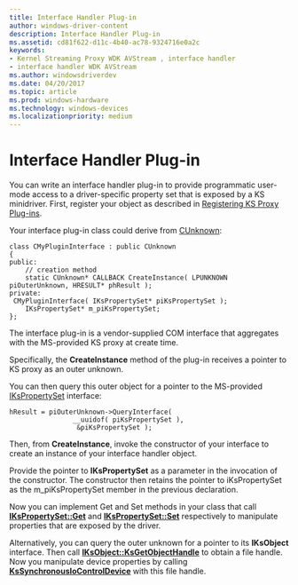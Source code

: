 ```yaml
---
title: Interface Handler Plug-in
author: windows-driver-content
description: Interface Handler Plug-in
ms.assetid: cd81f622-d11c-4b40-ac78-9324716e0a2c
keywords:
- Kernel Streaming Proxy WDK AVStream , interface handler
- interface handler WDK AVStream
ms.author: windowsdriverdev
ms.date: 04/20/2017
ms.topic: article
ms.prod: windows-hardware
ms.technology: windows-devices
ms.localizationpriority: medium
---
```


# Interface Handler Plug-in


You can write an interface handler plug-in to provide programmatic user-mode access to a driver-specific property set that is exposed by a KS minidriver. First, register your object as described in [Registering KS Proxy Plug-ins](registering-ks-proxy-plug-ins.md).

Your interface plug-in class could derive from [CUnknown](http://go.microsoft.com/fwlink/p/?linkid=106451):

```
class CMyPluginInterface : public CUnknown 
{
public:
    // creation method
    static CUnknown* CALLBACK CreateInstance( LPUNKNOWN piOuterUnknown, HRESULT* phResult );
private:
 CMyPluginInterface( IKsPropertySet* piKsPropertySet );
    IKsPropertySet* m_piKsPropertySet;
};
```

The interface plug-in is a vendor-supplied COM interface that aggregates with the MS-provided KS proxy at create time.

Specifically, the **CreateInstance** method of the plug-in receives a pointer to KS proxy as an outer unknown.

You can then query this outer object for a pointer to the MS-provided [IKsPropertySet](https://msdn.microsoft.com/library/windows/hardware/ff560718) interface:

```
hResult = piOuterUnknown->QueryInterface(
                __uuidof( piKsPropertySet ),
                 &piKsPropertySet );
```

Then, from **CreateInstance**, invoke the constructor of your interface to create an instance of your interface handler object.

Provide the pointer to **IKsPropertySet** as a parameter in the invocation of the constructor. The constructor then retains the pointer to iKsPropertySet as the m\_piKsPropertySet member in the previous declaration.

Now you can implement Get and Set methods in your class that call [**IKsPropertySet::Get**](https://msdn.microsoft.com/library/windows/hardware/ff560719) and [**IKsPropertySet::Set**](https://msdn.microsoft.com/library/windows/hardware/ff560721) respectively to manipulate properties that are exposed by the driver.

Alternatively, you can query the outer unknown for a pointer to its **IKsObject** interface. Then call [**IKsObject::KsGetObjectHandle**](https://msdn.microsoft.com/library/windows/hardware/ff559890) to obtain a file handle. Now you manipulate device properties by calling [**KsSynchronousIoControlDevice**](https://msdn.microsoft.com/library/windows/hardware/ff567143) with this file handle.

 

 





